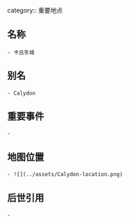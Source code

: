 category:: 重要地点
## 名称
	- 卡吕冬城
## 别名
	- Calydon
## 重要事件
	-
## 地图位置
	- ![](../assets/Calydon-location.png)
## 后世引用
	-
